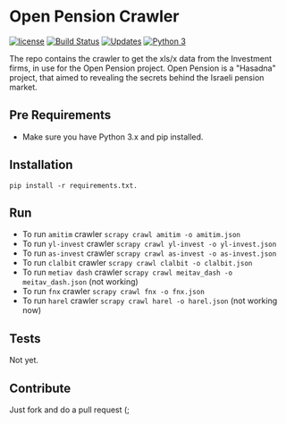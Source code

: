 # Open Pension Crawler

[![license][license-image]][license-url] [![Build Status][travis-image]][travis-url] [![Updates][updates-image]][updates-url] [![Python 3][python3-image]][python3-url]

The repo contains the crawler to get the xls/x data from the Investment firms, in use for the Open Pension project. Open Pension is a "Hasadna" project, that aimed to revealing the secrets behind the Israeli pension market.

## Pre Requirements

* Make sure you have Python 3.x and pip installed.

## Installation

```
pip install -r requirements.txt.
```

## Run

* To run `amitim` crawler `scrapy crawl amitim -o amitim.json`
* To run `yl-invest` crawler `scrapy crawl yl-invest -o yl-invest.json`
* To run `as-invest` crawler `scrapy crawl as-invest -o as-invest.json`
* To run `clalbit` crawler `scrapy crawl clalbit -o clalbit.json`
* To run `metiav dash` crawler `scrapy crawl meitav_dash -o meitav_dash.json` (not working)
* To run `fnx` crawler `scrapy crawl fnx -o fnx.json`
* To run `harel` crawler `scrapy crawl harel -o harel.json` (not working now)

## Tests

Not yet.

## Contribute

Just fork and do a pull request (;

[travis-image]: https://travis-ci.org/nirgn975/open-pension-crawler.svg?branch=master
[travis-url]: https://travis-ci.org/nirgn975/open-pension-crawler
[updates-image]: https://pyup.io/repos/github/nirgn975/open-pension-crawler/shield.svg
[updates-url]: https://pyup.io/repos/github/nirgn975/open-pension-crawler/
[python3-image]: https://pyup.io/repos/github/nirgn975/open-pension-crawler/python-3-shield.svg
[python3-url]: https://pyup.io/repos/github/nirgn975/open-pension-crawler/
[license-image]: https://img.shields.io/badge/license-ISC-blue.svg
[license-url]: https://github.com/nirgn975/open_pension_scraper/issues/master/LICENSE
